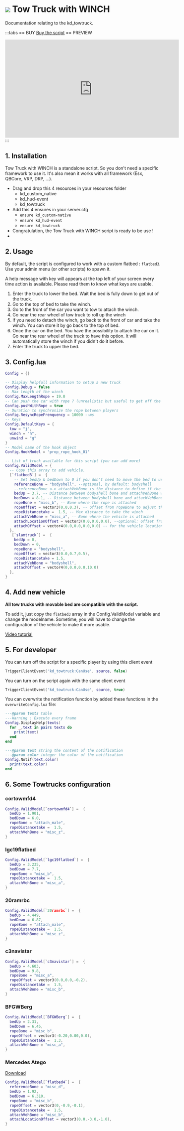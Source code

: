 # <img src='/images/towtruck.webp'/> Tow Truck with WINCH
Documentation relating to the kd_towtruck.

:::tabs
== BUY
[Buy the script](https://shop.jumpon-studios.com/fivem/tow-truck-with-winch)
== PREVIEW
<iframe width="560" height="315" src="https://www.youtube.com/embed/derm4LaiuGo?si=3PLcRE8vNp_iTgrN" title="YouTube video player" frameborder="0" allow="accelerometer; autoplay; clipboard-write; encrypted-media; gyroscope; picture-in-picture; web-share" allowfullscreen></iframe>
:::

## 1. Installation
Tow Truck with WINCH is a standalone script. So you don't need a specific framework to use it. It's also mean it works with all framework (Esx, QBCore, VRP, DRP, …).

- Drag and drop this 4 resources in your resources folder
  - kd_custom_native
  - kd_hud-event
  - kd_towtruck
- Add this 4 ensures in your server.cfg
  - `ensure kd_custom-native`
  - `ensure kd_hud-event`
  - `ensure kd_towtruck`
- Congratulation, the Tow Truck with WINCH script is ready to be use !
- 
## 2. Usage
By default, the script is configured to work with a custom flatbed : `flatbed3`. Use your admin menu (or other scripts) to spawn it. 

A help message with key will appears at the top left of your screen every time action is available. Please read them to know what keys are usable. 
1. Enter the truck to lower the bed. Wait the bed is fully down to get out of the truck.
2. Go to the top of bed to take the winch.
3. Go to the front of the car you want to tow to attach the winch.
4. Go near the rear wheel of tow truck to roll up the winch
5. If you need to detach the winch, go back to the front of car and take the winch. You can store it by go back to the top of bed. 
6. Once the car on the bed. You have the possibility to attach the car on it. Go near the rear wheel of the truck to have this option. It will automatically store the winch if you didn't do it before. 
7. Enter the truck to upper the bed.

## 3. Config.lua
```lua
Config = {}

-- Display helpfull information to setup a new truck
Config.Debug = false
-- Max length of the winch
Config.MaxLengthRope = 19.0
-- Can push the car with rope ? (unrealistic but useful to get off the vehicle of the bed)
Config.pushWithRope = true
-- Duration to synchronize the rope between players 
Config.ResyncRopeFrenquency = 10000 --ms
-- Keys
Config.DefaultKeys = {
  tow = "j",
  winch = "h",
  unwind = "g"
}
-- Model name of the hook object
Config.HookModel = 'prop_rope_hook_01'

-- List of truck available for this script (you can add more)
Config.ValidModel = {
  -- Copy this array to add vehicle.
  [`flatbed3`] =  {
    -- Set bedUp & bedDown to 0 if you don't need to move the bed to use the winch
    referenceBone = "bodyshell", --optional, by default: bodyshell
    --referenceBone <-> attachVehBone is the distance to define if the bed is up or down
    bedUp = 3.7, -- Distance between bodyshell bone and attachVehBone when the bed is up
    bedDown = 8.1, -- Distance between bodyshell bone and attachVehBone when the bed is down
    ropeBone = "misc_b", -- Bone where the rope is attached
    ropeOffset = vector3(0,0,0.3), -- offset from ropeBone to adjust the position of the rope
    ropeDistancetake =  1.5, -- Max distance to take the winch
    attachVehBone = "misc_a", -- Bone where the vehicle is attached
    attachLocationOffset = vector3(0.0,0.0,0.0), --optional: offset from the attachVehBone bone
    attachOffset = vector4(0.0,0.0,0.0,0.0) -- for the vehicle location when attach (w value is the tilt)
  },
   [`slamtruck`] =  {
    bedUp = 0,
    bedDown = 0,
    ropeBone = "bodyshell",
    ropeOffset = vector3(0.0,0.7,0.5),
    ropeDistancetake = 1.5,
    attachVehBone = "bodyshell",
    attachOffset = vector4(0,0.0,0.0,10.0)
  },
}
```
## 4. Add new vehicle

**All tow trucks with movable bed are compatible with the script.**

To add it, just copy the `flatbed3` array in the Config.ValidModel variable and change the modelname. Sometime, you will have to change the configuration of the vehicle to make it more usable. 

[Video tutorial](https://youtu.be/fIqxunMiysM?si=XlnLo-6CRWjvettT)
## 5. For developer
You can turn off the script for a specific player by using this client event
```lua
TriggerClientEvent('kd_towtruck:CanUse', source, false)
```
You can turn on the script again with the same client event
```lua
TriggerClientEvent('kd_towtruck:CanUse', source, true)
```

You can overwrite the notification function by added these functions in the `overwriteConfig.lua` file:
```lua
---@param texts table
---Warning : Execute every frame
Config.DisplayHelp(texts)
  for _,text in pairs texts do
    print(text)
  end
end

---@param text string the content of the notification
---@param color integer the color of the notification
Config.Notif(text,color)
  print(text,color)
end
```

## 6. Some Towtrucks configuration
### cortowmfd4
```lua
Config.ValidModel[`cortowmfd4`] =  {
  bedUp = 1.901,
  bedDown = 6.0,
  ropeBone = "attach_male",
  ropeDistancetake =  1.5,
  attachVehBone = "misc_z",
}
```
### lgc19flatbed
```lua
Config.ValidModel[`lgc19flatbed`] =  {
  bedUp = 3.235,
  bedDown = 7.7,
  ropeBone = "misc_b",
  ropeDistancetake =  1.5,
  attachVehBone = "misc_a",
}
```
### 20ramrbc
```lua
Config.ValidModel[`20ramrbc`] =  {
  bedUp = 4.449,
  bedDown = 6.87,
  ropeBone = "attach_male",
  ropeDistancetake =  1.5,
  attachVehBone = "misc_z",
}
```
### c3navistar
```lua
Config.ValidModel[`c3navistar`] =  {
  bedUp = 4.603,
  bedDown = 9.8,
  ropeBone = "misc_a",
  ropeOffset = vector3(0.0,0.0,-0.2),
  ropeDistancetake =  1.5,
  attachVehBone = "misc_b",
}
```
### BFGWBerg
```lua
Config.ValidModel[`BFGWBerg`] =  {
  bedUp = 2.31,
  bedDown = 6.45,
  ropeBone = "misc_b",
  ropeOffset = vector3(-0.20,0.00,0.0),
  ropeDistancetake =  1.3,
  attachVehBone = "misc_a",
}
```
### Mercedes Atego
[Download](https://www.gtainside.com/en/gta5/cars/185943-mercedes-benz-atego-adac-flatbed/)
```lua
Config.ValidModel[`flatbed4`] =  {
  referenceBone = "misc_d",
  bedUp = 1.92,
  bedDown = 6.310,
  ropeBone = "misc_b",
  ropeOffset = vector3(0,-0.9,-0.1),
  ropeDistancetake =  1.5,
  attachVehBone = "misc_b",
  attachLocationOffset = vector3(0.0,-3.0,-1.0),
}
```

